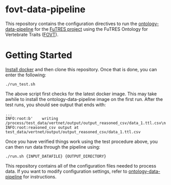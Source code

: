 # fovt-data-pipeline

This repository contains the configuration directives to run the 
[ontology-data-pipeline](https://github.com/biocodellc/ontology-data-pipeline) for the
[FuTRES project](https://futres.org/) using the FuTRES Ontology for Vertebrate Traits ([FOVT](https://github.com/futres/fovt)).


# Getting Started
[Install docker](https://docs.docker.com/install/) and then clone this repository.  Once that is done, you can enter the following:
```
./run_test.sh 
```
The above script first checks for the latest docker image.  This may take awhile to install the ontology-data-pipeline image on the first run.
After the test runs, you should see output that ends with:
```
...
INFO:root:b'    writing /process/test_data/vertnet/output/output_reasoned_csv/data_1.ttl.csv\n'
INFO:root:reasoned_csv output at test_data/vertnet/output/output_reasoned_csv/data_1.ttl.csv
```

Once you have verified things work using the test procedure above, you can then run data through the pipeline using:
```
./run.sh {INPUT_DATAFILE} {OUTPUT_DIRECTORY}
```
This repository contains all of the configuration files needed to process data.  If you want to modify configuration settings, 
refer to [ontology-data-pipeline](https://github.com/biocodellc/ontology-data-pipeline) for instructions.



